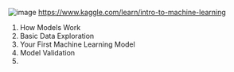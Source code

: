 ![image](https://user-images.githubusercontent.com/54256479/129131305-0fc57674-b6af-4a39-9289-15e2878892ab.png)
https://www.kaggle.com/learn/intro-to-machine-learning
1. How Models Work
2. Basic Data Exploration
3. Your First Machine Learning Model
4. Model Validation
5. 
